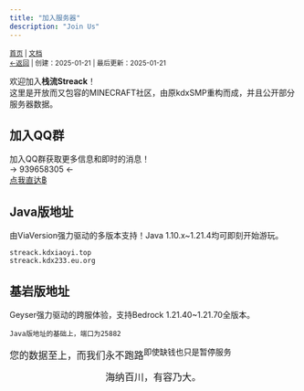 ```yaml
---
title: "加入服务器"
description: "Join Us"
---
```

<small id="old_menu"><a href="/Streack/">首页</a> | <a href="/Streack/doc/">文档</a></small><br><small><a href="/Streack/doc">←返回</a> |
 创建：2025-01-21 | 最后更新：2025-01-21</small><br>

欢迎加入**栈流Streack**！<br>
这里是开放而又包容的MINECRAFT社区，由原kdxSMP重构而成，并且公开部分服务器数据。

## 加入QQ群
加入QQ群获取更多信息和即时的消息！<br>
→ 939658305 ←<br>
[点我直达฿](http://qm.qq.com/cgi-bin/qm/qr?_wv=1027&k=vkCLJqaLsSrddbs6UKzzK_JxWpLg8GAl&authKey=N%2Fpa8kEtWtqkhQ7VypcGZcZwQMa1dFFhg14XsGtXp3EV3Z%2BKFexQgnfcRMqxWCMQ&noverify=0&group_code=939658305)

## Java版地址
由ViaVersion强力驱动的多版本支持！Java 1.10.x~1.21.4均可即刻开始游玩。
```address
streack.kdxiaoyi.top
streack.kdx233.eu.org
```

## 基岩版地址
Geyser强力驱动的跨服体验，支持Bedrock 1.21.40~1.21.70全版本。
```address
Java版地址的基础上，端口为25882
```

<big>您的数据至上，而我们永不跑路<sup>即使缺钱也只是暂停服务</sup></big><br>
<center><big>海纳百川，有容乃大。</big></center><br>

<div id="mdRender_config" data-sideship-hide="1"></div>
<script src="https://rs.kdxiaoyi.top/res/scripts/js/sober@1.0.6.min.js"></script><script src="https://kdxiaoyi.top/Streack/page/js/pmd.js"></script><script src="https://rs.kdxiaoyi.top/res/scripts/js/pmd-reRender.min.js"></script>